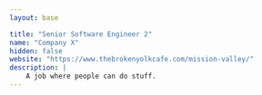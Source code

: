 ```yaml
---
layout: base

title: "Senior Software Engineer 2"
name: "Company X"
hidden: false
website: "https://www.thebrokenyolkcafe.com/mission-valley/"
description: |
    A job where people can do stuff.
---
```

